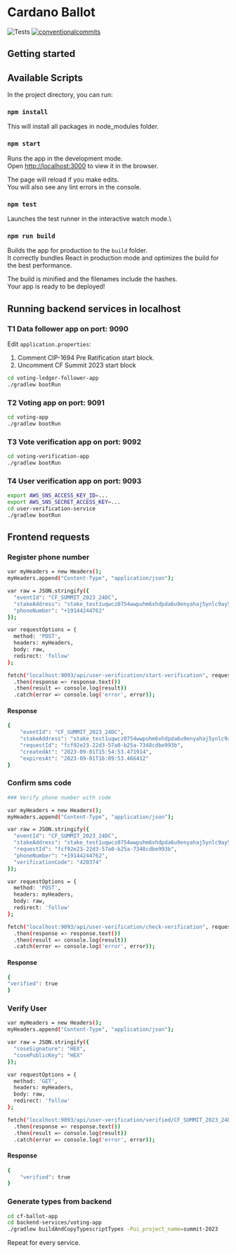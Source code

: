 # Cardano Ballot

<p align="left">
<img alt="Tests" src="https://github.com/cardano-foundation/cf-voting-app/actions/workflows/tests.yaml/badge.svg" />
<a href="https://conventionalcommits.org"><img alt="conventionalcommits" src="https://img.shields.io/badge/Conventional%20Commits-1.0.0-%23FE5196?logo=conventionalcommits" /></a>
</p>

## Getting started

## Available Scripts

In the project directory, you can run:

### `npm install`

This will install all packages in node_modules folder.

### `npm start`

Runs the app in the development mode.\
Open [http://localhost:3000](http://localhost:3000) to view it in the browser.

The page will reload if you make edits.\
You will also see any lint errors in the console.

### `npm test`

Launches the test runner in the interactive watch mode.\

### `npm run build`

Builds the app for production to the `build` folder.\
It correctly bundles React in production mode and optimizes the build for the best performance.

The build is minified and the filenames include the hashes.\
Your app is ready to be deployed!

## Running backend services in localhost

### T1 Data follower app on port: 9090
Edit ``application.properties``:
1. Comment CIP-1694 Pre Ratification start block.
2. Uncomment CF Summit 2023 start block
```bash
cd voting-ledger-follower-app
./gradlew bootRun

```
### T2 Voting app on port: 9091
```bash
cd voting-app
./gradlew bootRun
```
### T3 Vote verification app on port: 9092
```bash
cd voting-verification-app
./gradlew bootRun
```
### T4 User verification app on port: 9093
```bash
export AWS_SNS_ACCESS_KEY_ID=...
export AWS_SNS_SECRET_ACCESS_KEY=...
cd user-verification-service
./gradlew bootRun
```

## Frontend requests
### Register phone number
```bash
var myHeaders = new Headers();
myHeaders.append("Content-Type", "application/json");

var raw = JSON.stringify({
  "eventId": "CF_SUMMIT_2023_24DC",
  "stakeAddress": "stake_test1uqwcz0754wwpuhm6xhdpda6u9enyahaj5ynlc9ay5l4mlms4pyqyg",
  "phoneNumber": "+19144244762"
});

var requestOptions = {
  method: 'POST',
  headers: myHeaders,
  body: raw,
  redirect: 'follow'
};

fetch("localhost:9093/api/user-verification/start-verification", requestOptions)
  .then(response => response.text())
  .then(result => console.log(result))
  .catch(error => console.log('error', error));
```
#### Response
```bash
{
    "eventId": "CF_SUMMIT_2023_24DC",
    "stakeAddress": "stake_test1uqwcz0754wwpuhm6xhdpda6u9enyahaj5ynlc9ay5l4mlms4pyqyg",
    "requestId": "fcf92e23-22d3-57a0-b25a-7348cdbe993b",
    "createdAt": "2023-09-01T15:54:53.471914",
    "expiresAt": "2023-09-01T16:09:53.466412"
}
```
### Confirm sms code
```bash
### Verify phone number with code

var myHeaders = new Headers();
myHeaders.append("Content-Type", "application/json");

var raw = JSON.stringify({
  "eventId": "CF_SUMMIT_2023_24DC",
  "stakeAddress": "stake_test1uqwcz0754wwpuhm6xhdpda6u9enyahaj5ynlc9ay5l4mlms4pyqyg",
  "requestId": "fcf92e23-22d3-57a0-b25a-7348cdbe993b",
  "phoneNumber": "+19144244762",
  "verificationCode": "420374"
});

var requestOptions = {
  method: 'POST',
  headers: myHeaders,
  body: raw,
  redirect: 'follow'
};

fetch("localhost:9093/api/user-verification/check-verification", requestOptions)
  .then(response => response.text())
  .then(result => console.log(result))
  .catch(error => console.log('error', error));
```

#### Response
```bash
{
"verified": true
}
```

### Verify User
```bash
var myHeaders = new Headers();
myHeaders.append("Content-Type", "application/json");

var raw = JSON.stringify({
  "coseSignature": "HEX",
  "cosePublicKey": "HEX"
});

var requestOptions = {
  method: 'GET',
  headers: myHeaders,
  body: raw,
  redirect: 'follow'
};

fetch("localhost:9093/api/user-verification/verified/CF_SUMMIT_2023_24DC/stake_test1uqwcz0754wwpuhm6xhdpda6u9enyahaj5ynlc9ay5l4mlms4pyqyg", requestOptions)
  .then(response => response.text())
  .then(result => console.log(result))
  .catch(error => console.log('error', error));
  ```

#### Response
```bash
{
    "verified": true
}
```

### Generate types from backend
```bash
cd cf-ballot-app
cd backend-services/voting-app
./gradlew buildAndCopyTypescriptTypes -Pui_project_name=summit-2023
```
Repeat for every service.
